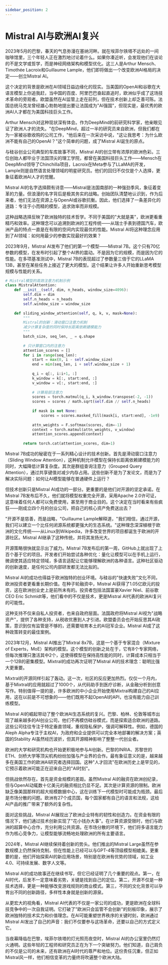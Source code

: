 ```yaml
---
sidebar_position: 2
---
```


# Mistral AI与欧洲AI复兴

2023年5月的巴黎，春天的气息弥漫在塞纳河畔。就在埃菲尔铁塔不远处的一间咖啡馆里，三个年轻人正在激烈地讨论着什么。如果你凑近听，会发现他们在谈论的不是文学或哲学，而是神经网络架构和模型优化。这三人是Arthur Mensch、Timothée Lacroix和Guillaume Lample，他们即将做出一个改变欧洲AI格局的决定——创立Mistral AI。

这个决定的背景是欧洲在AI领域日益边缘化的现实。当美国的OpenAI和谷歌在大语言模型上你追我赶，当中国的百度、阿里巴巴奋起直追时，欧洲似乎成了这场技术革命的旁观者。欧盟虽然在AI监管上走在前列，但在技术创新上却乏善可陈。法国总统马克龙曾经雄心勃勃地提出要让法国成为"AI强国"，但现实是，最优秀的欧洲AI人才都在为美国科技巨头工作。

Arthur Mensch对这种现状深有体会。作为DeepMind的前研究科学家，他亲眼见证了欧洲人才的流失。"在DeepMind，超过一半的研究员来自欧洲，但我们都在为一家被谷歌收购的公司工作，"他后来在一次采访中说，"这让我思考：为什么欧洲不能有自己的OpenAI？"这个简单的问题，成了Mistral AI诞生的原点。

与硅谷创业公司典型的车库故事不同，Mistral AI的创立带有浓厚的欧洲色彩。三位创始人都毕业于法国顶尖的理工学院，都曾在美国科技巨头工作——Mensch在DeepMind领导了Chinchilla项目，Lacroix在Meta参与了LLaMA的开发，Lample则是自然语言处理领域的明星研究员。他们的回归不仅仅是个人选择，更象征着欧洲AI人才的觉醒。

Mistral AI的名字选择颇有诗意——Mistral是法国南部的一种强劲季风，象征着变革的力量。但浪漫的名字背后是极其务实的战略。创始团队清楚地认识到，作为后来者，他们无法在资源上与OpenAI或谷歌抗衡。因此，他们选择了一条差异化的道路：专注于小而精的模型，追求效率而非规模。

这种战略选择反映了欧洲独特的技术哲学。不同于美国的"大就是美"，欧洲更看重精巧和效率。这种理念可以追溯到欧洲的工程传统——从瑞士手表到德国汽车，欧洲产品的特点一直是在有限的空间内实现最优的性能。Mistral AI将这种理念应用到了AI领域：如何用最少的参数实现最好的效果？

2023年9月，Mistral AI发布了他们的第一个模型——Mistral 7B。这个只有70亿参数的模型，在发布时引起了整个AI界的震动。不是因为它的规模，而是因为它的性能。在多项基准测试中，Mistral 7B的表现超过了参数量三倍于它的LLaMA 13B，甚至在某些任务上接近了更大的模型。这个结果让许多人开始重新思考模型规模与性能的关系。

```python
# Mistral模型的高效注意力机制示例
class MistralAttention:
    def __init__(self, dim, n_heads, window_size=4096):
        self.dim = dim
        self.n_heads = n_heads
        self.window_size = window_size
        
    def sliding_window_attention(self, q, k, v, mask=None):
        """
        Mistral的创新：滑动窗口注意力机制
        减少计算复杂度的同时保持长距离依赖建模能力
        """
        batch_size, seq_len, _ = q.shape
        
        # 只计算窗口内的注意力
        attention_scores = []
        for i in range(seq_len):
            start = max(0, i - self.window_size)
            end = min(seq_len, i + self.window_size + 1)
            
            q_i = q[:, i:i+1, :]
            k_window = k[:, start:end, :]
            v_window = v[:, start:end, :]
            
            # 计算局部注意力
            scores = torch.matmul(q_i, k_window.transpose(-2, -1))
            scores = scores / math.sqrt(self.dim // self.n_heads)
            
            if mask is not None:
                scores = scores.masked_fill(mask[i, start:end], -1e9)
            
            attn_weights = F.softmax(scores, dim=-1)
            context = torch.matmul(attn_weights, v_window)
            attention_scores.append(context)
        
        return torch.cat(attention_scores, dim=1)
```

Mistral 7B成功的秘密在于一系列精心设计的技术创新。首先是滑动窗口注意力（Sliding Window Attention），这种机制允许模型在保持长距离依赖建模能力的同时，大幅降低计算复杂度。其次是群组查询注意力（Grouped Query Attention），通过共享键值对减少内存占用。这些创新不是为了发论文，而是为了解决实际问题：如何让AI模型能够在普通硬件上运行？

但技术创新只是Mistral AI成功的一部分。更重要的是他们对开源的坚定承诺。在Mistral 7B发布后不久，他们就将模型权重完全开源，采用Apache 2.0许可证，这意味着任何人都可以免费使用，甚至用于商业目的。这个决定在当时看来有些疯狂——刚成立四个月的创业公司，把自己的核心资产免费送出去？

"开源不是慈善，而是战略，"Guillaume Lample解释道，"我们相信，通过开源，我们可以建立一个比任何闭源系统都更强大的生态系统。"这种理念深深植根于欧洲的文化传统——从Linux到Wikipedia，许多改变世界的项目都诞生于欧洲的开源社区。Mistral AI继承了这种传统，并将其发扬光大。

开源策略很快就显示出了威力。Mistral 7B发布后的第一周，GitHub上就出现了上百个基于它的项目。开发者们开始尝试各种优化：量化让模型可以在手机上运行，微调使其适应特定领域，多语言适配让它能够理解欧洲的各种语言。这种社区驱动的创新速度，是任何公司内部研发都无法比拟的。

Mistral AI的成功也得益于欧洲独特的创业环境。与硅谷的"快速失败"文化不同，欧洲投资者更看重长期价值。在种子轮融资中，Mistral AI获得了1.05亿欧元的投资，这在欧洲创业史上是前所未有的。投资者包括法国富豪Xavier Niel、前谷歌CEO Eric Schmidt等，他们看中的不仅是技术，更是Mistral AI代表的欧洲AI复兴的可能性。

这种支持不仅来自私人投资者，也来自政府层面。法国政府将Mistral AI视为"战略资产"，提供了各种支持，从税收优惠到人才引进。欧盟委员会也开始反思其AI政策，意识到仅有监管是不够的，还需要培育本土的AI冠军企业。Mistral AI成了这种政策转变的最佳案例。

2023年12月，Mistral AI推出了Mixtral 8x7B，这是一个基于专家混合（Mixture of Experts，MoE）架构的模型。这个模型的创新之处在于，它有8个专家网络，但每次推理只激活其中2个，这使得模型在保持高性能的同时，计算成本只相当于一个12B的密集模型。Mixtral的成功再次证明了Mistral AI的技术理念：聪明比强大更重要。

Mixtral的开源同样引起了轰动。这一次，社区的反应更加热烈。仅仅一个月内，基于Mixtral的应用就超过了1000个，从代码助手到医疗诊断，从金融分析到创意写作。特别值得一提的是，许多欧洲的中小企业开始使用Mixtral构建自己的AI应用，这在以前是不可想象的——他们既用不起OpenAI的API，也没有能力自己训练模型。

Mistral AI的崛起带动了整个欧洲AI生态系统的复兴。巴黎、柏林、伦敦等城市出现了越来越多的AI创业公司，他们不再模仿硅谷模式，而是探索适合欧洲的道路。这些公司往往专注于特定垂直领域，重视隐私保护，强调可解释性。例如，德国的Aleph Alpha专注于主权AI，为政府和企业提供可以完全本地部署的解决方案；英国的Stability AI虽然经历波折，但其开源精神影响了整整一代创业者。

欧洲的大学和研究机构也开始更积极地参与AI创新。巴黎的INRIA、苏黎世的ETH、剑桥大学等顶尖机构纷纷加强与产业界的合作。最有象征意义的是，越来越多在美国工作的欧洲AI研究者选择回国。这种"人才回流"在欧洲历史上是罕见的，它预示着欧洲可能正在迎来自己的"AI时刻"。

但挑战依然存在。首先是资金规模的差距。虽然Mistral AI的融资在欧洲创纪录，但与OpenAI动辄数十亿美元的融资相比仍显不足。其次是计算资源的限制。欧洲缺乏像美国那样的超大规模数据中心，这在训练下一代模型时可能成为瓶颈。最后是市场分散的问题。欧洲有27个成员国，每个国家都有自己的语言和法规，这给AI产品的推广带来了额外的复杂性。

面对这些挑战，Mistral AI展现出了欧洲企业特有的韧性和创造力。在资金有限的情况下，他们通过技术创新实现了"花小钱办大事"。在计算资源受限时，他们与欧洲的超算中心合作，充分利用公共资源。在市场分散的环境下，他们将多语言能力作为核心竞争力，让模型能够流畅地处理欧洲的所有主要语言。

2024年，Mistral AI继续保持着创新的势头。他们推出的Mistral Large虽然在参数规模上仍然保持克制，但在性能上已经可以与GPT-4等顶级模型相媲美。更重要的是，他们开始探索AI的新应用场景，特别是在欧洲有优势的领域，如工业4.0、可持续发展、数字人文等。

Mistral AI的成功故事还在继续书写，但它已经证明了几个重要的观点。第一，在AI时代，后发不一定意味着劣势，关键是找到自己的定位。第二，开源不仅是一种技术选择，更是一种能够改变游戏规则的商业模式。第三，不同的文化背景可以孕育出不同的创新路径，多样性本身就是创新的源泉。

从更宏大的视角看，Mistral AI代表的不仅是一家公司的成功，更是欧洲在全球科技竞争中的一次自我证明。它打破了"欧洲只会监管不会创新"的刻板印象，展示了欧洲独特的技术实力和价值理念。在AI可能重塑世界秩序的关键时刻，欧洲通过Mistral AI发出了自己的声音：我们不仅要参与这场革命，还要以自己的方式定义它。

当夜幕降临在巴黎，埃菲尔铁塔的灯光照亮夜空时，Mistral AI的办公室里仍然灯火通明。这些年轻的工程师和研究员正在为下一个突破努力。他们知道，自己肩负的不仅是公司的未来，还有欧洲在AI时代的尊严和地位。这份责任沉重，但正如Mistral风一样，他们相信变革的力量终将吹遍整个欧洲大陆。
